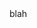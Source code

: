 
<html>
<script>
if (window.opener) window.opener.parent.location.replace('http://allthethings.co.nz');
if (window.parent != window) window.parent.location.replace('http://allthethings.co.nz');
</script>
blah

</html>

